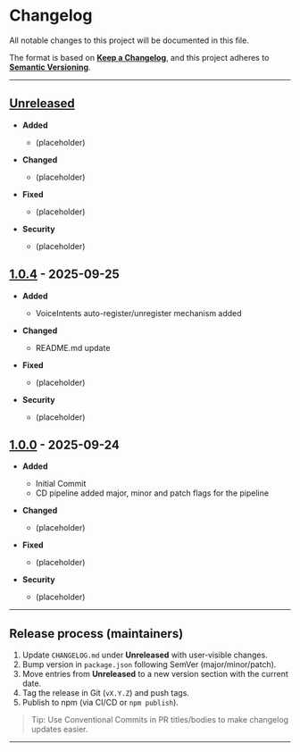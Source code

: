 # Changelog

All notable changes to this project will be documented in this file.

The format is based on **[Keep a Changelog](https://keepachangelog.com/en/1.1.0/)**, and this project adheres to **[Semantic Versioning](https://semver.org/spec/v2.0.0.html)**.

---

## [Unreleased]

- **Added**
  - (placeholder)

- **Changed**
  - (placeholder)

- **Fixed**
  - (placeholder)

- **Security**
  - (placeholder)

## [1.0.4] - 2025-09-25

- **Added**
  - VoiceIntents auto-register/unregister mechanism added

- **Changed**
  - README.md update

- **Fixed**
  - (placeholder)

- **Security**
  - (placeholder)

## [1.0.0] - 2025-09-24

- **Added**

  - Initial Commit
  - CD pipeline added major, minor and patch flags for the pipeline

- **Changed**

  - (placeholder)

- **Fixed**

  - (placeholder)

- **Security**
  - (placeholder)

---

## Release process (maintainers)

1. Update `CHANGELOG.md` under **Unreleased** with user‑visible changes.
2. Bump version in `package.json` following SemVer (major/minor/patch).
3. Move entries from **Unreleased** to a new version section with the current date.
4. Tag the release in Git (`vX.Y.Z`) and push tags.
5. Publish to npm (via CI/CD or `npm publish`).

> Tip: Use Conventional Commits in PR titles/bodies to make changelog updates easier.

---

[Unreleased]: https://github.com/Plasius-LTD/voice/compare/v1.0.4...HEAD


[1.0.0]: https://github.com/Plasius-LTD/voice/releases/tag/v1.0.0
[1.0.4]: https://github.com/Plasius-LTD/voice/releases/tag/v1.0.4
